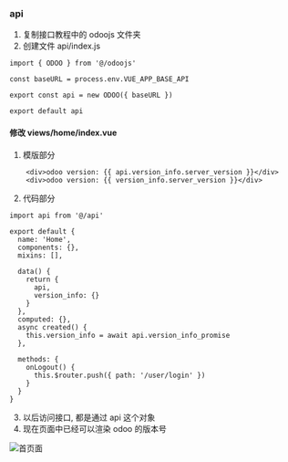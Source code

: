 ### api

1. 复制接口教程中的 odoojs 文件夹
2. 创建文件 api/index.js

```
import { ODOO } from '@/odoojs'

const baseURL = process.env.VUE_APP_BASE_API

export const api = new ODOO({ baseURL })

export default api

```

#### 修改 views/home/index.vue

1. 模版部分

```
    <div>odoo version: {{ api.version_info.server_version }}</div>
    <div>odoo version: {{ version_info.server_version }}</div>
```

2. 代码部分

```
import api from '@/api'

export default {
  name: 'Home',
  components: {},
  mixins: [],

  data() {
    return {
      api,
      version_info: {}
    }
  },
  computed: {},
  async created() {
    this.version_info = await api.version_info_promise
  },

  methods: {
    onLogout() {
      this.$router.push({ path: '/user/login' })
    }
  }
}

```

3. 以后访问接口, 都是通过 api 这个对象
4. 现在页面中已经可以渲染 odoo 的版本号

![首页面](https://gitee.com/odoowww/odoorpc-js-tutorial/raw/master/docs/tutorial-web/image/01.home.jpg '首页面')
